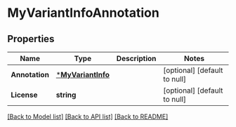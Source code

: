 # MyVariantInfoAnnotation

## Properties
Name | Type | Description | Notes
------------ | ------------- | ------------- | -------------
**Annotation** | [***MyVariantInfo**](MyVariantInfo.md) |  | [optional] [default to null]
**License** | **string** |  | [optional] [default to null]

[[Back to Model list]](../README.md#documentation-for-models) [[Back to API list]](../README.md#documentation-for-api-endpoints) [[Back to README]](../README.md)


